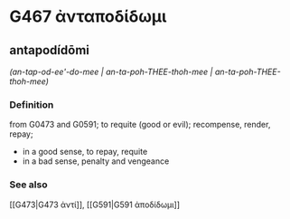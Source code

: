 # G467 ἀνταποδίδωμι

## antapodídōmi

_(an-tap-od-ee'-do-mee | an-ta-poh-THEE-thoh-mee | an-ta-poh-THEE-thoh-mee)_

### Definition

from G0473 and G0591; to requite (good or evil); recompense, render, repay; 

- in a good sense, to repay, requite
- in a bad sense, penalty and vengeance

### See also

[[G473|G473 ἀντί]], [[G591|G591 ἀποδίδωμι]]
